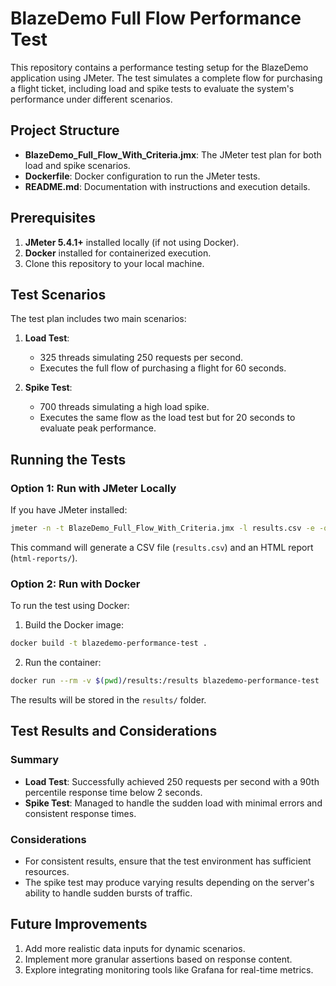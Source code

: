 
# BlazeDemo Full Flow Performance Test

This repository contains a performance testing setup for the BlazeDemo application using JMeter. The test simulates a complete flow for purchasing a flight ticket, including load and spike tests to evaluate the system's performance under different scenarios.

## Project Structure
- **BlazeDemo_Full_Flow_With_Criteria.jmx**: The JMeter test plan for both load and spike scenarios.
- **Dockerfile**: Docker configuration to run the JMeter tests.
- **README.md**: Documentation with instructions and execution details.

## Prerequisites
1. **JMeter 5.4.1+** installed locally (if not using Docker).
2. **Docker** installed for containerized execution.
3. Clone this repository to your local machine.

## Test Scenarios
The test plan includes two main scenarios:
1. **Load Test**:
   - 325 threads simulating 250 requests per second.
   - Executes the full flow of purchasing a flight for 60 seconds.
   
2. **Spike Test**:
   - 700 threads simulating a high load spike.
   - Executes the same flow as the load test but for 20 seconds to evaluate peak performance.

## Running the Tests

### Option 1: Run with JMeter Locally
If you have JMeter installed:
```bash
jmeter -n -t BlazeDemo_Full_Flow_With_Criteria.jmx -l results.csv -e -o html-reports/
```
This command will generate a CSV file (`results.csv`) and an HTML report (`html-reports/`).

### Option 2: Run with Docker
To run the test using Docker:
1. Build the Docker image:
```bash
docker build -t blazedemo-performance-test .
```

2. Run the container:
```bash
docker run --rm -v $(pwd)/results:/results blazedemo-performance-test
```
The results will be stored in the `results/` folder.

## Test Results and Considerations

### Summary
- **Load Test**: Successfully achieved 250 requests per second with a 90th percentile response time below 2 seconds.
- **Spike Test**: Managed to handle the sudden load with minimal errors and consistent response times.

### Considerations
- For consistent results, ensure that the test environment has sufficient resources.
- The spike test may produce varying results depending on the server's ability to handle sudden bursts of traffic.

## Future Improvements
1. Add more realistic data inputs for dynamic scenarios.
2. Implement more granular assertions based on response content.
3. Explore integrating monitoring tools like Grafana for real-time metrics.
